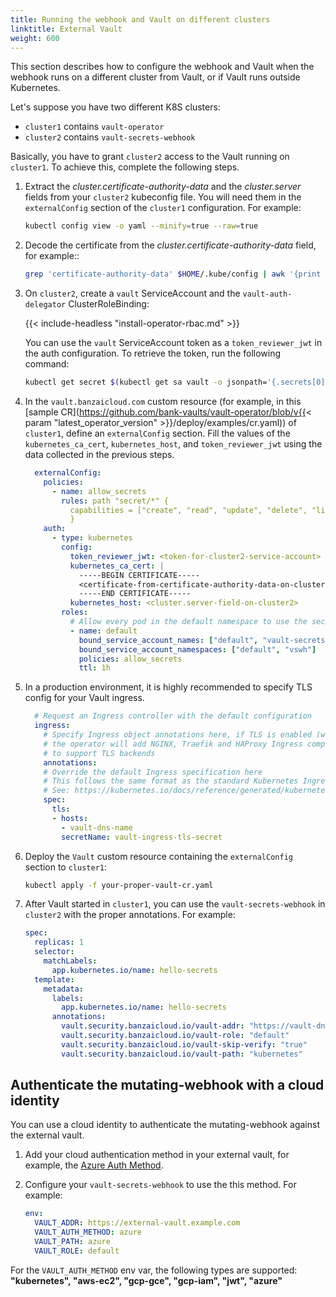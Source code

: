 ```yaml
---
title: Running the webhook and Vault on different clusters
linktitle: External Vault
weight: 600
---
```


This section describes how to configure the webhook and Vault when the webhook runs on a different cluster from Vault, or if Vault runs outside Kubernetes.

Let's suppose you have two different K8S clusters:

- `cluster1` contains `vault-operator`
- `cluster2` contains `vault-secrets-webhook`

Basically, you have to grant `cluster2` access to the Vault running on `cluster1`. To achieve this, complete the following steps.

1. Extract the *cluster.certificate-authority-data* and the *cluster.server* fields from your `cluster2` kubeconfig file. You will need them in the `externalConfig` section of the `cluster1` configuration. For example:

    ```bash
    kubectl config view -o yaml --minify=true --raw=true
    ```

1. Decode the certificate from the *cluster.certificate-authority-data* field, for example::

    ```bash
    grep 'certificate-authority-data' $HOME/.kube/config | awk '{print $2}' | base64 --decode
    ```

1. On `cluster2`, create a `vault` ServiceAccount and the `vault-auth-delegator` ClusterRoleBinding:

    {{< include-headless "install-operator-rbac.md" >}}

    You can use the `vault` ServiceAccount token as a `token_reviewer_jwt` in the auth configuration. To retrieve the token, run the following command:

    ```bash
    kubectl get secret $(kubectl get sa vault -o jsonpath='{.secrets[0].name}') -o jsonpath='{.data.token}' | base64 --decode
    ```

1. In the `vault.banzaicloud.com` custom resource (for example, in this [sample CR](https://github.com/bank-vaults/vault-operator/blob/v{{< param "latest_operator_version" >}}/deploy/examples/cr.yaml)) of `cluster1`, define an `externalConfig` section. Fill the values of the `kubernetes_ca_cert`, `kubernetes_host`, and `token_reviewer_jwt` using the data collected in the previous steps.

    ```yaml
      externalConfig:
        policies:
          - name: allow_secrets
            rules: path "secret/*" {
              capabilities = ["create", "read", "update", "delete", "list"]
              }
        auth:
          - type: kubernetes
            config:
              token_reviewer_jwt: <token-for-cluster2-service-account>
              kubernetes_ca_cert: |
                -----BEGIN CERTIFICATE-----
                <certificate-from-certificate-authority-data-on-cluster2>
                -----END CERTIFICATE-----
              kubernetes_host: <cluster.server-field-on-cluster2>
            roles:
              # Allow every pod in the default namespace to use the secret kv store
              - name: default
                bound_service_account_names: ["default", "vault-secrets-webhook"]
                bound_service_account_namespaces: ["default", "vswh"]
                policies: allow_secrets
                ttl: 1h
    ```

1. In a production environment, it is highly recommended to specify TLS config for your Vault ingress.

    ```yaml
      # Request an Ingress controller with the default configuration
      ingress:
        # Specify Ingress object annotations here, if TLS is enabled (which is by default)
        # the operator will add NGINX, Traefik and HAProxy Ingress compatible annotations
        # to support TLS backends
        annotations:
        # Override the default Ingress specification here
        # This follows the same format as the standard Kubernetes Ingress
        # See: https://kubernetes.io/docs/reference/generated/kubernetes-api/v1.13/#ingressspec-v1beta1-extensions
        spec:
          tls:
          - hosts:
            - vault-dns-name
            secretName: vault-ingress-tls-secret
    ```

1. Deploy the `Vault` custom resource containing the `externalConfig` section to `cluster1`:

    ```bash
    kubectl apply -f your-proper-vault-cr.yaml
    ```

1. After Vault started in `cluster1`, you can use the `vault-secrets-webhook` in `cluster2` with the proper annotations. For example:

    ```yaml
    spec:
      replicas: 1
      selector:
        matchLabels:
          app.kubernetes.io/name: hello-secrets
      template:
        metadata:
          labels:
            app.kubernetes.io/name: hello-secrets
          annotations:
            vault.security.banzaicloud.io/vault-addr: "https://vault-dns-name:443"
            vault.security.banzaicloud.io/vault-role: "default"
            vault.security.banzaicloud.io/vault-skip-verify: "true"
            vault.security.banzaicloud.io/vault-path: "kubernetes"
    ```

## Authenticate the mutating-webhook with a cloud identity

You can use a cloud identity to authenticate the mutating-webhook against the external vault.

1. Add your cloud authentication method in your external vault, for example, the [Azure Auth Method](https://developer.hashicorp.com/vault/docs/auth/azure).
1. Configure your `vault-secrets-webhook` to use the this method. For example:

    ```yaml
    env:
      VAULT_ADDR: https://external-vault.example.com
      VAULT_AUTH_METHOD: azure
      VAULT_PATH: azure
      VAULT_ROLE: default
    ```

For the `VAULT_AUTH_METHOD` env var, the following types are supported: **"kubernetes", "aws-ec2", "gcp-gce", "gcp-iam", "jwt", "azure"**
